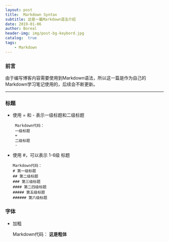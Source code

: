 ```yaml
---
layout: post
title:  Markdown Syntax
subtitle: 这是一篇Markdown语法介绍
date: 2019-01-06
author: Boreal
header-img: img/post-bg-keybord.jpg
catalog:  true
tags:
    - Markdown
---
```


### 前言
   由于编写博客内容需要使用到Markdown语法，所以这一篇是作为自己的Markdown学习笔记使用的，后续会不断更新。

---

### 标题
  * 使用 = 和 - 表示一级标题和二级标题
  
         Markdown代码：
         一级标题
         =
         二级标题
         -
  
  * 使用 #，可以表示 1-6级 标题
  
        Markdown代码：
        # 第一级标题 
        ## 第二级标题 
        ### 第三级标题 
        #### 第二四级标题 
        ##### 第五级标题 
        ###### 第六级标题 

### 字体
  * 加粗
  
    Markdown代码：
    **这是粗体**
